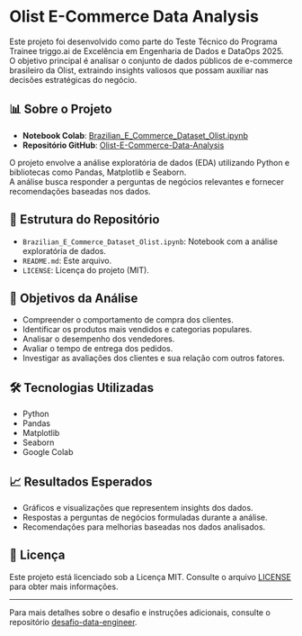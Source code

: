 
# Olist E-Commerce Data Analysis

Este projeto foi desenvolvido como parte do Teste Técnico do Programa Trainee triggo.ai de Excelência em Engenharia de Dados e DataOps 2025.  
O objetivo principal é analisar o conjunto de dados públicos de e-commerce brasileiro da Olist, extraindo insights valiosos que possam auxiliar nas decisões estratégicas do negócio.

## 📊 Sobre o Projeto

- **Notebook Colab**: [Brazilian_E_Commerce_Dataset_Olist.ipynb](https://colab.research.google.com/github/dede0702/Olist-E-Commerce-Data-Analysis/blob/main/Brazilian_E_Commerce_Dataset_Olist.ipynb)
- **Repositório GitHub**: [Olist-E-Commerce-Data-Analysis](https://github.com/dede0702/Olist-E-Commerce-Data-Analysis)

O projeto envolve a análise exploratória de dados (EDA) utilizando Python e bibliotecas como Pandas, Matplotlib e Seaborn.  
A análise busca responder a perguntas de negócios relevantes e fornecer recomendações baseadas nos dados.

## 📁 Estrutura do Repositório

- `Brazilian_E_Commerce_Dataset_Olist.ipynb`: Notebook com a análise exploratória de dados.
- `README.md`: Este arquivo.
- `LICENSE`: Licença do projeto (MIT).

## 📌 Objetivos da Análise

- Compreender o comportamento de compra dos clientes.
- Identificar os produtos mais vendidos e categorias populares.
- Analisar o desempenho dos vendedores.
- Avaliar o tempo de entrega dos pedidos.
- Investigar as avaliações dos clientes e sua relação com outros fatores.

## 🛠️ Tecnologias Utilizadas

- Python
- Pandas
- Matplotlib
- Seaborn
- Google Colab

## 📈 Resultados Esperados

- Gráficos e visualizações que representem insights dos dados.
- Respostas a perguntas de negócios formuladas durante a análise.
- Recomendações para melhorias baseadas nos dados analisados.

## 📄 Licença

Este projeto está licenciado sob a Licença MIT. Consulte o arquivo [LICENSE](https://github.com/dede0702/Olist-E-Commerce-Data-Analysis/blob/main/LICENSE) para obter mais informações.

---

Para mais detalhes sobre o desafio e instruções adicionais, consulte o repositório [desafio-data-engineer](https://github.com/dede0702/desafio-data-engineer).
